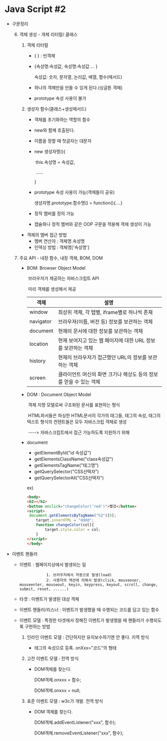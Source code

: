 # Java Script #2

- 구문정리

  6. 객체 생성 - 개체 리터럴/ 클래스

     1. 객체 리터럴

        - { } : 빈객체

        - {속성명:속성값, 속성명:속성값 ... }

          속성값: 숫자, 문자열, 논리값, 배열, 함수(메서드)  

        - 하나의 객체만을 만들 수 있게 된다.(싱글톤 객체)

        - prototype 속성 사용이 불가

     2. 생성자 함수(클래스+생성메서드)

        - 객체를 초기화하는 역할의 함수

        - new와 함께 호출된다.

        - 이름을 정할 때 첫글자는 대문자

        - new 생성자명(){

          ​	this.속성명 = 속성값,

          ​	......

          }

        - prototype 속성 사용이 가능(객체들이 공유)

          생성자명.prototype.함수명() = function(){....}

        - 정적 멤버를 정의 가능

        - 캡슐화나 정적 멤버와 같은 OOP 구문을 적용해 객체 생성이 가능

     - 객체의 멤버 접근 방법
       - 멤버 연산자 : 객체명.속성명
       - 인덱싱 방법 : 객체명['속성명'] 

  7. 주요 API - 내장 함수, 내장 객체, BOM, DOM
  
     - BOM: Browser Object Model
  
       ​		   브라우저가 제공하는 자바스크립트 API
  
       ​		   미리 객체를 생성해서 제공
  
       | 객체      | 설명                                                         |
       | --------- | ------------------------------------------------------------ |
       | window    | 최상위 객체, 각 탭별, iframe별로 하나씩 존재                 |
       | navigator | 브라우져(이름, 버전 등) 정보를 보관하는 객체                 |
       | document  | 현재의 문서에 대한 정보를 보관하는 객체                      |
       | location  | 현재 보여지고 있는 웹 페이지에 대한 URL 정보를 보관하는 객체 |
       | history   | 현재의 브라우저가 접근했던 URL의 정보를 보관하는 객체        |
       | screen    | 클라이언트 머신의 화면 크기나 해상도 등의 정보를 얻을 수 있는 객체 |
  
     - DOM : Document Object Model
  
       ​			 객체 지향 모델로써 구조화된 문서를 표현하는 형식
  
       ​			HTML파서들은 파싱한 HTML문서의 각가의 태그들, 태그의 속성, 태그의 텍스트 형식의 컨텐트들은 모두 자바스크립 객체로 생성
  
       ​			----> 자바스크립트에서 접근 가능하도록 지원하기 위해
  
     - document
  
       - getElementById("id 속성값") 
       - getElementsClassName("class속성값")
       - getElementsTagName("태그명")
       - getQuerySelector("CSS선택자")
       - getQuerySelectorAll("CSS선택자")
  
       ex) 
  
       ```html
       <body>
       <h2></h2>
       <button onclick="changeColor('red')">빨강</button>
       <script>
       	document.getElementsByTagName("h2")[0];
           target.innerHTML = "dddd";
           function changeColor(col){
               target.style.color = col;
           }
       </script>
       </body>			 
       ```
  
- 이벤트 핸들러

  - 이벤트 : 웹페이지상에서 발생되는 일

    				1. 브라우저에서 자동으로 발생(load)
       				2. 사용자의 액션에 의해서 발생(click, mouseover, mouseenter, mouseout, keyin, keypress, keyout, scroll, change, submit, reset, ......)

  - 타겟 : 이벤트가 발생된 대상 객체

  - 이벤트 핸들러/리스너 : 이벤트가 발생했을 때 수행되는 코드를 담고 있는 함수

  - 이벤트 모델 : 특정한 타겟에서 정해진 이벤트가 발생했을 때 핸들러가 수행되도록 구현하는 방법

       1. 인라인 이벤트 모델 : 간단하지만 유지보수하기엔 안 좋다. 지역 방식

          - 태그의 속성으로 등록. onXxx="코드"의 형태

       2. 고전 이벤트 모델 : 전역 방식

          - DOM객체를 찾는다.

            DOM객체.onxxx = 함수;

            DOM객체.onxxx = null;

       3. 표준 이벤트 모델 : w3c가 개발. 전역 방식

          - DOM 객체를 찾는다.

            DOM객체.addEventListener("xxx", 함수);

            DOM객체.removeEventListener("xxx", 함수);

            
